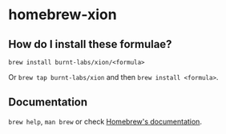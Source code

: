 # homebrew-xion

## How do I install these formulae?

`brew install burnt-labs/xion/<formula>`

Or `brew tap burnt-labs/xion` and then `brew install <formula>`.

## Documentation

`brew help`, `man brew` or check [Homebrew's documentation](https://docs.brew.sh).
